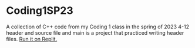 # Coding1SP23
A collection of C++ code from my Coding 1 class in the spring of 2023
4-12 header and source file and main is a project that practiced writing header files. [Run it on Replit.](https://replit.com/@vectorsoldier/4-12-header-and-source-file-and-main?v=1)
